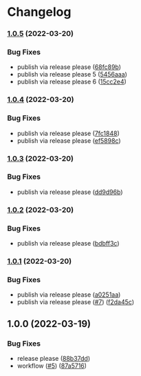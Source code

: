 # Changelog

### [1.0.5](https://github.com/joke/template/compare/v1.0.4...v1.0.5) (2022-03-20)


### Bug Fixes

* publish via release please ([68fc89b](https://github.com/joke/template/commit/68fc89be59403c3f9857a76caa701622deb0e0ab))
* publish via release please 5 ([5456aaa](https://github.com/joke/template/commit/5456aaa483e0d2c33b797ce66a34bd81311144ac))
* publish via release please 6 ([15cc2e4](https://github.com/joke/template/commit/15cc2e45d3f16a04fec89b7fc82ba9f805b28a7b))

### [1.0.4](https://github.com/joke/template/compare/v1.0.3...v1.0.4) (2022-03-20)


### Bug Fixes

* publish via release please ([7fc1848](https://github.com/joke/template/commit/7fc18483e64c7af7151429ba7041dc4bd6da2838))
* publish via release please ([ef5898c](https://github.com/joke/template/commit/ef5898c60c6682d3004319a7d90e4526bd4a2330))

### [1.0.3](https://github.com/joke/template/compare/v1.0.2...v1.0.3) (2022-03-20)


### Bug Fixes

* publish via release please ([dd9d96b](https://github.com/joke/template/commit/dd9d96be5f4a26176e50468aaa37af33e3f7c9b0))

### [1.0.2](https://github.com/joke/template/compare/v1.0.1...v1.0.2) (2022-03-20)


### Bug Fixes

* publish via release please ([bdbff3c](https://github.com/joke/template/commit/bdbff3c4a537cc38608f15bf2fca3d58b648976f))

### [1.0.1](https://github.com/joke/template/compare/v1.0.0...v1.0.1) (2022-03-20)


### Bug Fixes

* publish via release please ([a0251aa](https://github.com/joke/template/commit/a0251aa585e856f8cbf91bf8f76b0f59f6ad2867))
* publish via release please ([#7](https://github.com/joke/template/issues/7)) ([f2da45c](https://github.com/joke/template/commit/f2da45caf42912b5582cff7d2dc25578a08edf0a))

## 1.0.0 (2022-03-19)


### Bug Fixes

* release please ([88b37dd](https://github.com/joke/template/commit/88b37dd94870647fe8a44c1d4b95554b0b56ce41))
* workflow ([#5](https://github.com/joke/template/issues/5)) ([87a5716](https://github.com/joke/template/commit/87a5716d2ac0f79c21e5f101e37778e4eae3c5e7))
